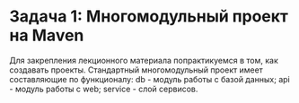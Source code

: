 # Задача 1: Многомодульный проект на Maven
Для закрепления лекционного материала попрактикуемся в том, как создавать проекты.
Стандартный многомодульный проект имеет составляющие по функционалу:
db - модуль работы с базой данных;
api - модуль работы с web;
service - слой сервисов.